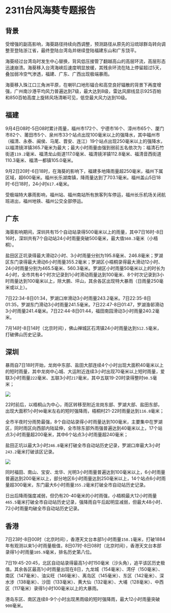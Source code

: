 # 2311台风海葵专题报告

## 背景
受增强的副高影响，海葵路径持续向西调整，预测路径从原先的沿琉球群岛转向调整至登陆浙江省，最终登陆台湾岛并继续登陆福建东山和广东饶平。

海葵经过台湾岛时发生中心替换，背风低压接管了翻越高山的高层环流，高层形态迅速崩溃。海葵移入台湾海峡后速度明显放缓，其残余环流在陆上停留超过5天，叠加弱冷空气渗透，福建、广东、广西出现极端暴雨。

海葵移入珠江口三角洲平原，在喇叭口地形辐合和高空良好辐散的背景下再度增强，广州南沙港平均风力普遍达到7级，最大达到8级，雷达风廓线显示925百帕和850百帕高度上旋转风场清晰可见，低空最大风力达到10级。

## 福建
9月4日08时-5日08时累计雨量，福州市172个、宁德市16个、漳州市65个、厦门市82个、莆田市5个、泉州市33个站点出现100毫米以上的强降水，其中福州市（福清、永泰、闽侯、马尾、晋安、连江）19个站点出现250毫米以上的强降水，以福清镜洋镇365.7毫米为最大；最大小时雨量由强到弱前五名依次为：福清石竹街道`119.2`毫米、福清龙山街道117.0毫米、福清镜洋镇112.8毫米、福清音西街道110.3毫米、福清一都镇105.0毫米。

9月2日20时-6日18时，在海葵的影响下，福建多地降雨量超250毫米，福州下属区域，超600毫米。福州长乐湖南镇，降雨量达到了703.1毫米。福州盖山5日18时-6日18时，24小时`617.4`毫米。

受极端特大暴雨影响，福州站、福州南站所有旅客列车停运，福州长乐机场关闭航班进出，福州地铁、福州公交全部停运。

## 广东
海葵影响期间，深圳共有15个自动站录得500毫米以上的雨量，其中7日16时-8日16时，深圳共有7个自动站24小时雨量突破500毫米，最大值`560.3`毫米（小梧桐）。

盐田区正坑录得最大滑动2小时、3小时雨量分别为195.8毫米、246.8毫米；罗湖区东门录得最大滑动6小时雨量355.2毫米；罗湖区小梧桐录得最大滑动12小时、24小时雨量分别为465.5毫米、560.3毫米。罗湖区小时雨量50毫米以上的时长为4小时，全市共有4个时次记录到1小时滑动雨量达到100毫米、8个时次记录到3小时雨量达到100毫米以上，除大鹏、坪山，其余各区出现特大暴雨（日雨量250毫米或以上）。

7日22:34-8日01:34，罗湖口岸滑动3小时雨量243.2毫米。7日22:35-8日01:35，罗湖东门滑动3小时雨量241.5毫米。7日22:47-8日01:47，罗湖渔邨滑动3小时雨量241.4毫米。7日22:44-8日01:44，福田南园滑动3小时雨量240.2毫米。

7月14时-8日14时（北京时间），佛山禅城区石湾镇24小时雨量达到`512.5`毫米，打破佛山历史记录。

## 深圳
暴雨自7日18时开始，龙岗中东部、盐田大部连续4个小时出现大面积40毫米以上的短时雨量，其中龙岗中心城、大运附近连续3小时出现70毫米以上短时雨量，爱联3小时雨量`222`毫米、五联3小时`217`毫米，其中五联19-20时录得整时`90.5`毫米；

![](https://s1.moexin.cn/img/2023/202309081524_1440_jcw.png)

22时前后，以梧桐山为中心，雨区转移至附近龙岗东部、罗湖大部、盐田东部，出现大面积1小时`90`毫米左右的短时强降雨，梧桐村21-22时雨量达到`116.8`毫米；

全市半夜时分雨势最强，8个自动站录得小时雨量达到100毫米，主要集中在罗湖区，同时雨区向西部内陆延伸，全市除东部外雨强普遍达到40毫米以上，17个站点3小时雨量超200毫米，其中6个站点3小时雨量超240毫米；

盐田正坑以最大3小时`246.8`毫米打破全市自动站历史记录，罗湖口岸最大3小时`243.2`毫米打破该区记录。

![](https://s1.moexin.cn/img/2023/202309080130_180_jcw.png)

同时福田、南山、宝安、龙华、光明3小时雨量普遍达到100毫米以上，6小时雨量普遍达到200毫米以上，部分地区6小时雨量达到250毫米以上，14个站点6小时雨量超300毫米，东门最大6小时雨量`355.2`毫米打破全市自动站历史记录。

日出后降雨强度减弱，但仍有20-40毫米的小时雨强，小梧桐最大12小时雨量`465.5`毫米打破全市自动站历史记录，强降雨自午后起明显减弱，但最大48小时、72小时雨量均破全市自动站历史记录。

## 香港
7日23时-8日00时（北京时间），香港天文台本部1小时雨量`158.1`毫米，打破1884年有观测以来1小时雨量极值，8日07时-8日08时（北京时间），香港天文台本部录得1小时雨量`105.9`毫米，排名历史第八位。

7日19:45-20:45，北区自动站录得最高1小时150毫米（沙头角），追平该区历史极值。其余各区最高1小时雨量出现在8日，九龙城（154毫米）、湾仔（150毫米）、南区（147毫米）、油尖旺（146毫米）、离岛区（145毫米）、东区（142毫米）、深水涉（138毫米）、沙田（133毫米）、黄大仙（132毫米）、大埔（128毫米）、中西区（117毫米）录得1小时100毫米以上的大暴雨。

港岛东区、南区连续8-9个小时出现黑雨级的短时强降雨，最大12小时雨量突破`900`毫米。
